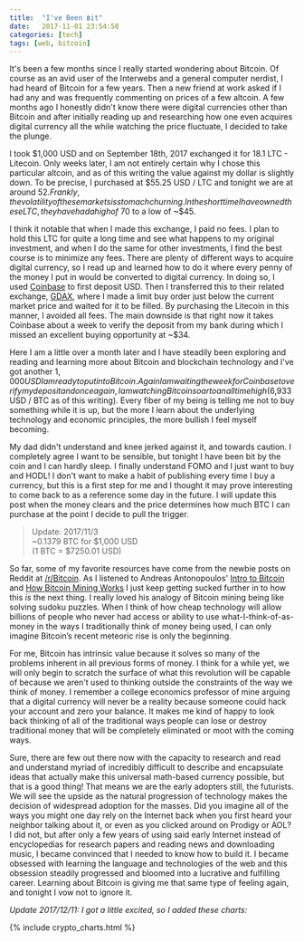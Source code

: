 ```yaml
---
title:  "I've Been ฿it"
date:   2017-11-01 23:54:58
categories: [tech]
tags: [web, bitcoin]
---
```


It's been a few months since I really started wondering about Bitcoin. Of course as an avid user of the Interwebs and a general computer nerdist, I had heard of Bitcoin for a few years. Then a new friend at work asked if I had any and was frequently commenting on prices of a few altcoin. A few months ago I honestly didn't know there were digital currencies other than Bitcoin and after initially reading up and researching how one even acquires digital currency all the while watching the price fluctuate, I decided to take the plunge.

I took $1,000 USD and on September 18th, 2017 exchanged it for 18.1 LTC - Litecoin. Only weeks later, I am not entirely certain why I chose this particular altcoin, and as of this writing the value against my dollar is slightly down. To be precise, I purchased at $55.25 USD / LTC and tonight we are at around $52. Frankly, the volatility of these markets is stomach churning. In the short time I have owned these LTC, they have had a high of ~$70 to a low of ~$45.

I think it notable that when I made this exchange, I paid no fees. I plan to hold this LTC for quite a long time and see what happens to my original investment, and when I do the same for other investments, I find the best course is to minimize any fees. There are plenty of different ways to acquire digital currency, so I read up and learned how to do it where every penny of the money I put in would be converted to digital currency. In doing so, I used [Coinbase](https://www.coinbase.com/join/59b099920fb8d000b884246d) to first deposit USD. Then I transferred this to their related exchange, [GDAX](https://www.gdax.com), where I made a limit buy order just below the current market price and waited for it to be filled. By purchasing the Litecoin in this manner, I avoided all fees. The main downside is that right now it takes Coinbase about a week to verify the deposit from my bank during which I missed an excellent buying opportunity at ~$34.

Here I am a little over a month later and I have steadily been exploring and reading and learning more about Bitcoin and blockchain technology and I've got another $1,000 USD I am ready to put into Bitcoin. Again I am waiting the week for Coinbase to verify my deposit and once again, I am watching Bitcoin soar to an all time high ($6,933 USD / BTC as of this writing). Every fiber of my being is telling me not to buy something while it is up, but the more I learn about the underlying technology and economic principles, the more bullish I feel myself becoming.

My dad didn't understand and knee jerked against it, and towards caution. I completely agree I want to be sensible, but tonight I have been bit by the coin and I can hardly sleep. I finally understand FOMO and I just want to buy and HODL! I don't want to make a habit of publishing every time I buy a currency, but this is a first step for me and I thought it may prove interesting to come back to as a reference some day in the future. I will update this post when the money clears and the price determines how much BTC I can purchase at the point I decide to pull the trigger.

> Update: 2017/11/3 <br/>
~0.1379 BTC for $1,000 USD<br />
(1 BTC = $7250.01 USD)

So far, some of my favorite resources have come from the newbie posts on Reddit at [/r/Bitcoin](https://www.reddit.com/r/Bitcoin/). As I listened to Andreas Antonopoulos' [Intro to Bitcoin](https://www.youtube.com/watch?v=qkxdys-Ek9U) and [How Bitcoin Mining Works](https://www.youtube.com/watch?v=QBFNaCNlBdk&t=79s) I just keep getting sucked further in to how this _is_ the next thing. I really loved his analogy of Bitcoin mining being like solving sudoku puzzles. When I think of how cheap technology will allow billions of people who never had access or ability to use what-I-think-of-as-money in the ways I traditionally think of money being used, I can only imagine Bitcoin’s recent meteoric rise is only the beginning.

For me, Bitcoin has intrinsic value because it solves so many of the problems inherent in all previous forms of money. I think for a while yet, we will only begin to scratch the surface of what this revolution will be capable of because we aren't used to thinking outside the constraints of the way we think of money. I remember a college economics professor of mine arguing that a digital currency will never be a reality because someone could hack your account and zero your balance. It makes me kind of happy to look back thinking of all of the traditional ways people can lose or destroy traditional money that will be completely eliminated or moot with the coming ways.

Sure, there are few out there now with the capacity to research and read and understand myriad of incredibly difficult to describe and encapsulate ideas that actually make this universal math-based currency possible, but that is a good thing! That means we are the early adopters still, the futurists. We will see the upside as the natural progression of technology makes the decision of widespread adoption for the masses. Did you imagine all of the ways you might one day rely on the Internet back when you first heard your neighbor talking about it, or even as you clicked around on Prodigy or AOL? I did not, but after only a few years of using said early Internet instead of encyclopedias for research papers and reading news and downloading music, I became convinced that I needed to know how to build it. I became obsessed with learning the language and technologies of the web and this obsession steadily progressed and bloomed into a lucrative and fulfilling career. Learning about Bitcoin is giving me that same type of feeling again, and tonight I vow not to ignore it.


_Update 2017/12/11: I got a little excited, so I added these charts:_

{% include crypto_charts.html %}
